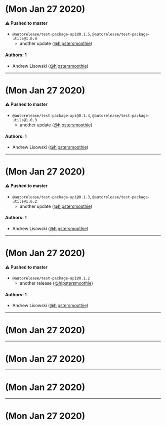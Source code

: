 # (Mon Jan 27 2020)

#### ⚠️  Pushed to master

- `@autorelease/test-package-api@0.1.5`, `@autorelease/test-package-utils@1.0.4`
  - another update  ([@hipstersmoothie](https://github.com/hipstersmoothie))

#### Authors: 1

- Andrew Lisowski ([@hipstersmoothie](https://github.com/hipstersmoothie))

---

# (Mon Jan 27 2020)

#### ⚠️  Pushed to master

- `@autorelease/test-package-api@0.1.4`, `@autorelease/test-package-utils@1.0.3`
  - another update  ([@hipstersmoothie](https://github.com/hipstersmoothie))

#### Authors: 1

- Andrew Lisowski ([@hipstersmoothie](https://github.com/hipstersmoothie))

---

# (Mon Jan 27 2020)

#### ⚠️  Pushed to master

- `@autorelease/test-package-api@0.1.3`, `@autorelease/test-package-utils@1.0.2`
  - another update  ([@hipstersmoothie](https://github.com/hipstersmoothie))

#### Authors: 1

- Andrew Lisowski ([@hipstersmoothie](https://github.com/hipstersmoothie))

---

# (Mon Jan 27 2020)

#### ⚠️  Pushed to master

- `@autorelease/test-package-api@0.1.2`
  - another release  ([@hipstersmoothie](https://github.com/hipstersmoothie))

#### Authors: 1

- Andrew Lisowski ([@hipstersmoothie](https://github.com/hipstersmoothie))

---

# (Mon Jan 27 2020)



---

# (Mon Jan 27 2020)



---

# (Mon Jan 27 2020)



---

# (Mon Jan 27 2020)

